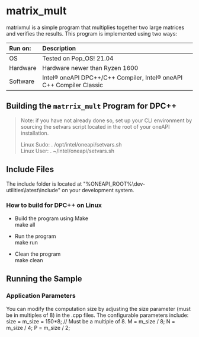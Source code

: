 ﻿# matrix_mult

matrixmul is a simple program that multiplies together two large matrices and
verifies the results.  This program is implemented using two ways: 

| Run on:  | Description                                                                  |
|:-------- |:---------------------------------------------------------------------------- |
| OS       | Tested on Pop_OS! 21.04                                                      |
| Hardware | Hardware newer than Ryzen 1600                                               |
| Software | Intel&reg; oneAPI DPC++/C++ Compiler, Intel&reg; oneAPI C++ Compiler Classic |

## Building the `matrrix_mult` Program for DPC++

> Note: if you have not already done so, set up your CLI 
> environment by sourcing  the setvars script located in 
> the root of your oneAPI installation. 
> 
> Linux Sudo: . /opt/intel/oneapi/setvars.sh  
> Linux User: . ~/intel/oneapi/setvars.sh  

## Include Files

The include folder is located at "%ONEAPI_ROOT%\dev-utilities\latest\include" on your development system.

### How to build for DPC++ on Linux

* Build the program using Make   
  make all  

* Run the program  
  make run  

* Clean the program  
  make clean 

## Running the Sample

### Application Parameters

You can modify the computation size by adjusting the size parameter
(must be in multiples of 8) in the  .cpp files. The configurable parameters include:
   size = m_size = 150*8; // Must be a multiple of 8.
   M = m_size / 8;
   N = m_size / 4;
   P = m_size / 2;
